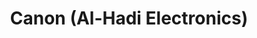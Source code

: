 ---
title: "Canon (Al-Hadi Electronics)"
url: /karachi/canon-al-hadi-electronics/
shop: electronics
---
